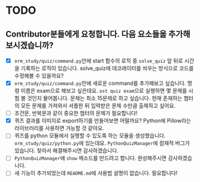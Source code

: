 # TODO

## Contributor분들에게 요청합니다. 다음 요소들을 추가해보시겠습니까?

- [X] `orm_study/quiz/command.py`안에 start 함수의 로직 중 `solve_quiz` 앞 뒤로 시간을 기록하는 로직이 있습니다. solve_quiz에 데코레이터를 씌우는 방식으로 코드를 수정해볼 수 있을까요?
- [X] `orm_study/quiz/command.py`안에 새로운 command를 추가해보고 싶습니다. 명령 이름은 exam으로 해보고 싶은데요. `ost quiz exam`으로 실행하면 몇 문제를 시험 볼 것인지 물어봅니다. 문제는 최소 15문제로 하고 싶습니다. 현재 존재하는 챕터의 모든 문제를 가져와서 셔플한 뒤 입력받은 문제 수만큼 출제하고 싶어요.
- [ ] 조건문, 반복문과 같이 중요한 챕터의 문제가 필요합니다!
- [X] 퀴즈 결과를 이미지로 export하기를 만들어보면 어떨까요? Python에 Pillow라는 라이브러리를 사용하면 가능할 것 같아요.
- [ ] 퀴즈를 python 모듈에서 실행할 수 있도록 하는 모듈을 생성했습니다. `orm_study/quiz/python.py`에 있는데요. `PythonQuizManager`에 잠재적 버그가 있습니다. 찾아서 해결해주시면 감사하겠습니다.
- [ ] `PythonQuizManager`에 `show` 메소드를 만드려고 합니다. 완성해주시면 감사하겠습니다.
- [ ] 새 기능이 추가되었는데 `README.md`에 사용법 설명이 없습니다. 필요합니다!
